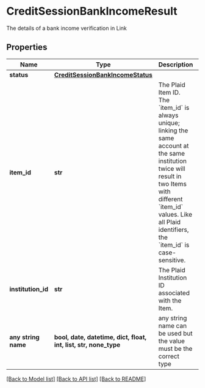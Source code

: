 # CreditSessionBankIncomeResult

The details of a bank income verification in Link

## Properties
Name | Type | Description | Notes
------------ | ------------- | ------------- | -------------
**status** | [**CreditSessionBankIncomeStatus**](CreditSessionBankIncomeStatus.md) |  | [optional] 
**item_id** | **str** | The Plaid Item ID. The &#x60;item_id&#x60; is always unique; linking the same account at the same institution twice will result in two Items with different &#x60;item_id&#x60; values. Like all Plaid identifiers, the &#x60;item_id&#x60; is case-sensitive. | [optional] 
**institution_id** | **str** | The Plaid Institution ID associated with the Item. | [optional] 
**any string name** | **bool, date, datetime, dict, float, int, list, str, none_type** | any string name can be used but the value must be the correct type | [optional]

[[Back to Model list]](../README.md#documentation-for-models) [[Back to API list]](../README.md#documentation-for-api-endpoints) [[Back to README]](../README.md)


